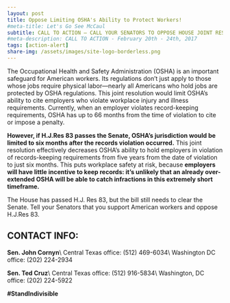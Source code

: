 ```yaml
---
layout: post
title: Oppose Limiting OSHA's Ability to Protect Workers!
#meta-title: Let's Go See McCaul
subtitle: CALL TO ACTION – CALL YOUR SENATORS TO OPPOSE HOUSE JOINT RESOLUTION 83!
#meta-description: CALL TO ACTION - February 20th - 24th, 2017
tags: [action-alert]
share-img: /assets/images/site-logo-borderless.png
---
```

The Occupational Health and Safety Administration (OSHA) is an important safeguard for American workers. Its regulations don’t just apply to those whose jobs require physical labor—nearly all Americans who hold jobs are protected by OSHA regulations. This joint resolution would limit OSHA’s ability to cite employers who violate workplace injury and illness requirements. Currently, when an employer violates record-keeping requirements, OSHA has up to 66 months from the time of violation to cite or impose a penalty.

**However, if H.J.Res 83 passes the Senate, OSHA’s jurisdiction would be limited to six months after the records violation occurred.** This joint resolution effectively decreases OSHA’s ability to hold employers in violation of records-keeping requirements from five years from the date of violation to just six months. This puts workplace safety at risk, because **employers will have little incentive to keep records: it’s unlikely that an already over-extended OSHA will be able to catch infractions in this extremely short timeframe.**

The House has passed H.J. Res 83, but the bill still needs to clear the Senate. Tell your Senators that you support American workers and oppose H.J.Res 83.

## CONTACT INFO:

**Sen. John Cornyn**\\
Central Texas office: (512) 469-6034\\
Washington DC office: (202) 224-2934

**Sen. Ted Cruz**\\
Central Texas office: (512) 916-5834\\
Washington, DC office: (202) 224-5922

**#StandIndivisible**
